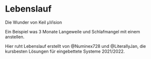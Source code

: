 # Lebenslauf
Die Wunder von Keil µVision

Ein Beispiel was 3 Monate Langeweile und Schlafmangel mit einem anstellen.

Hier ruht Lebenslauf erstellt von @Numinex728 und @LiterallyJan, die kursbesten Lösungen für eingebettete Systeme 2021/2022.
